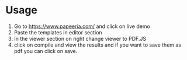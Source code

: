 # Usage

1. Go to https://www.papeeria.com/ and click on live demo
2. Paste the templates in editor section
3. In the viewer section on right change viewer to PDF.JS
4. click on compile and view the results and if you want to save them as pdf you can click on save.
